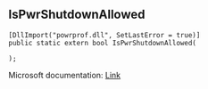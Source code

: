 ## IsPwrShutdownAllowed

```
[DllImport("powrprof.dll", SetLastError = true)]
public static extern bool IsPwrShutdownAllowed(
   
);
```

Microsoft documentation: [Link](https://docs.microsoft.com/en-us/windows/win32/api/powrprof/nf-powrprof-ispwrshutdownallowed)
